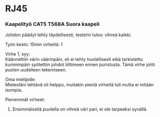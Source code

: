 # RJ45

### Kaapelityö CAT5 T568A Suora kaapeli
Johdon päädyt tehty täydellisesti, testerin tulos: vihreä kaikki.

Työn kesto: 15min
virheitä: 1

Virhe 1, syy:  
Käännettiin värin väärinpäin, eli ei tehty huolellisesti eikä tarkistettu kumminpäin syötettiin johdot liittimeen ennen puristusta. Tämä virhe johti puolen uudelleen tekemiseen.

Oma mielipide:  
Mielestäni tehtävä oli helppo, muitakin pieniä virheitä tuli mutta ei mitään isompia.

Pienemmät virheet:

1. Ensimmäisellä puolella on vihreä väri pari, ei ole tarpeeksi syvällä.
